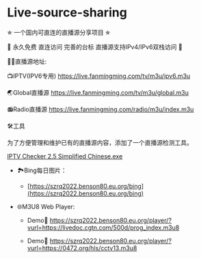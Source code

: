 # Live-source-sharing

✯ 一个国内可直连的直播源分享项目 ✯

🔕 永久免费 直连访问 完善的台标 直播源支持IPv4/IPv6双栈访问 🔕

🤹‍♂️直播源地址:

📺IPTV(IPV6专用) https://live.fanmingming.com/tv/m3u/ipv6.m3u

🌏Global直播源 https://live.fanmingming.com/tv/m3u/global.m3u

📻Radio直播源 https://live.fanmingming.com/radio/m3u/index.m3u

🛠️工具

为了方便管理和维护已有的直播源内容，添加了一个直播源检测工具。

<a href="https://github.com/Benson80/Live-source-sharing/blob/main/IPTV-Checker-2.5-Simplified-Chinese.exe" rel="nofollow">IPTV Checker 2.5 Simplified Chinese.exe</a>

- 🏞️Bing每日图片：

  -  [https://szrq2022.benson80.eu.org/bing](https://szrq2022.benson80.eu.org/bing)

- 🌐M3U8 Web Player:

  - Demo🔗 https://szrq2022.benson80.eu.org/player/?vurl=https://livedoc.cgtn.com/500d/prog_index.m3u8

  - Demo🔗 https://szrq2022.benson80.eu.org/player/?vurl=https://0472.org/hls/cctv13.m3u8
